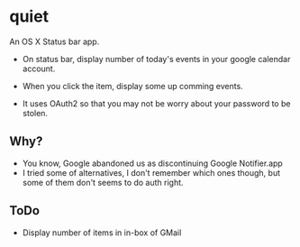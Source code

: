 quiet
=====

An OS X Status bar app.

- On status bar, display number of today's events in your google calendar account.
- When you click the item, display some up comming events.

- It uses OAuth2 so that you may not be worry about your password to be stolen.

Why?
----
- You know, Google abandoned us as discontinuing Google Notifier.app
- I tried some of alternatives, I don't remember which ones though, but some of them don't seems to do auth right.

ToDo
----
- Display number of items in in-box of GMail
